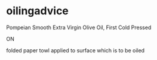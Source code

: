 # oilingadvice

Pompeian Smooth Extra Virgin Olive Oil, First Cold Pressed

ON 

folded paper towl applied to surface which is to be oiled

